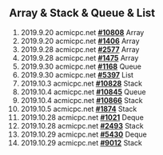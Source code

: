 ## Array & Stack & Queue & List
1. 2019.9.20 acmicpc.net [**#10808**](https://www.acmicpc.net/problem/10808) Array
2. 2019.9.20 acmicpc.net [**#1406**](https://www.acmicpc.net/problem/1406) Array
3. 2019.9.28 acmicpc.net [**#2577**](https://www.acmicpc.net/problem/2577) Array
4. 2019.9.28 acmicpc.net [**#1475**](https://www.acmicpc.net/problem/1475) Array
5. 2019.9.30 acmicpc.net [**#1168**](https://www.acmicpc.net/problem/1168) Queue
6. 2019.9.30 acmicpc.net [**#5397**](https://www.acmicpc.net/problem/5397) List
7. 2019.10.3 acmicpc.net [**#10828**](https://www.acmicpc.net/problem/10828) Stack
8. 2019.10.4 acmicpc.net [**#10845**](https://www.acmicpc.net/problem/1084) Queue
9. 2019.10.4 acmicpc.net [**#10866**](https://www.acmicpc.net/problem/10866) Stack
10. 2019.10.5 acmicpc.net [**#1874**](https://www.acmicpc.net/problem/1874) Stack
11. 2019.10.28 acmicpc.net [**#1021**](https://www.acmicpc.net/problem/1021) Deque
12. 2019.10.28 acmicpc.net [**#2493**](https://www.acmicpc.net/problem/2493) Stack
13. 2019.10.29 acmicpc.net [**#5430**](https://www.acmicpc.net/problem/5430) Deque
14. 2019.10.29 acmicpc.net [**#9012**](https://www.acmicpc.net/problem/9012) Stack

